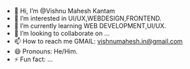 - 👋 Hi, I’m @Vishnu Mahesh Kantam
- 👀 I’m interested in UI/UX,WEBDESIGN,FRONTEND.
- 🌱 I’m currently learning WEB DEVELOPMENT,UI/UX.
- 💞️ I’m looking to collaborate on ...
- 📫 How to reach me GMAIL: vishnumahesh.in@gmail.com
- 😄 Pronouns: He/Him.
- ⚡ Fun fact: ...

<!---
Vishx6u/Vishx6u is a ✨ special ✨ repository because its `README.md` (this file) appears on your GitHub profile.
You can click the Preview link to take a look at your changes.
--->
